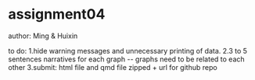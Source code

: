 # assignment04
author: Ming & Huixin

to do:
1.hide warning messages and unnecessary printing of data.
2.3 to 5 sentences narratives for each graph -- graphs need to be related to each other
3.submit: html file and qmd file zipped + url for github repo
